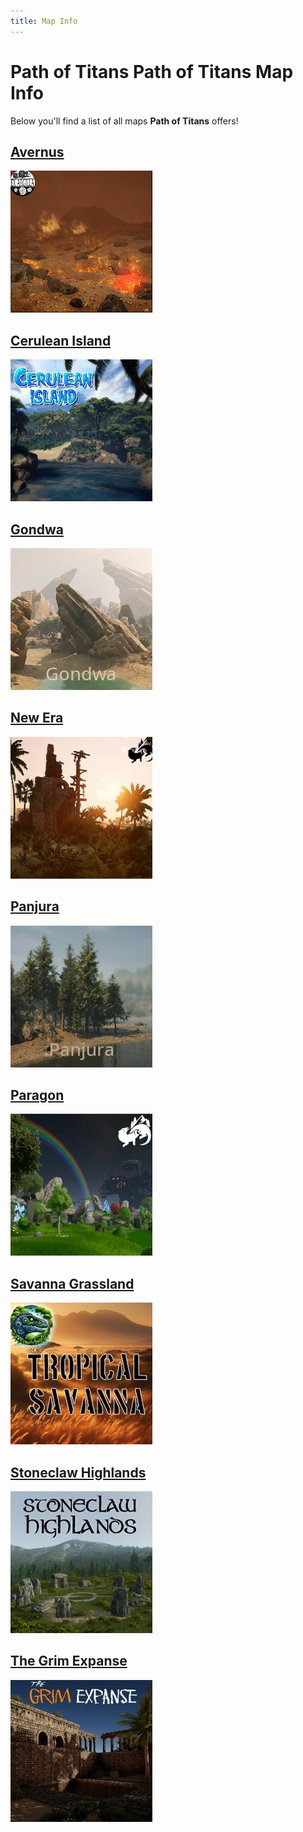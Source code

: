 ```yaml
---
title: Map Info
---
```


# Path of Titans Path of Titans Map Info

Below you'll find a list of all maps **Path of Titans** offers!

<!-- ## [Aedis](./Path-of-Titans-Aedis) -->

## [Avernus](./Path-of-Titans-Avernus)

[![Path of Titans Avernus](Avernus.webp)](./Path-of-Titans-Avernus)

<!-- ## [Beringia](./Path-of-Titans-Beringia.md) -->

## [Cerulean Island](./Path-of-Titans-CeruleanIsland)

[![Path of Titans Cerulean Island](CI.webp)](./Path-of-Titans-CeruleanIsland)

<!-- ## [Etis](./Path-of-Titans-Etis) -->

## [Gondwa](./Path-of-Titans-Gondwa)

[![Path of Titans Gondwa](Gondwa.webp)](./Path-of-Titans-Gondwa)

<!-- ## [Infinita](./Path-of-Titans-Infinita) -->

## [New Era](./Path-of-Titans-NewEra)

[![Path of Titans New Era](Era.webp)](./Path-of-Titans-NewEra)

## [Panjura](./Path-of-Titans-Panjura)

[![Path of Titans Panjura](Panjura.webp)](./Path-of-Titans-Panjura)

## [Paragon](./Path-of-Titans-Paragon)

[![Path of Titans Paragon](Paragon.webp)](./Path-of-Titans-Paragon)

## [Savanna Grassland](./Path-of-Titans-Savanna)

[![Path of Titans Savanna Grassland](Savanna.webp)](./Path-of-Titans-Savanna)

## [Stoneclaw Highlands](./Path-of-Titans-StoneclawHighlands)

[![Path of Titans Stoneclaw Highlands](stone.webp)](./Path-of-Titans-StoneclawHighlands)

<!-- ## [Teutonia](./Path-of-Titans-Teutonia) -->

## [The Grim Expanse](./Path-of-Titans-TheGrimExpanse)

[![Path of Titans The Grim Expanse](grim.webp)](./Path-of-Titans-TheGrimExpanse)

